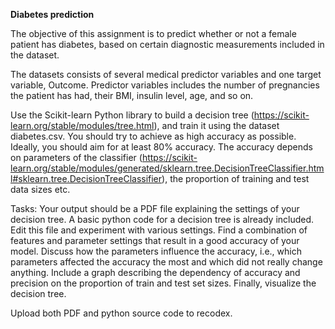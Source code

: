 **Diabetes prediction**

The objective of this assignment is to predict whether or not a female patient has diabetes, based on certain diagnostic measurements included in the dataset.

The datasets consists of several medical predictor variables and one target variable, Outcome. Predictor variables includes the number of pregnancies the patient has had, their BMI, insulin level, age, and so on.

Use the Scikit-learn Python library to build a decision tree (https://scikit-learn.org/stable/modules/tree.html), and train it using the dataset diabetes.csv. You should try to achieve as high accuracy as possible. Ideally, you should aim for at least 80% accuracy. The accuracy depends on parameters of the classifier (https://scikit-learn.org/stable/modules/generated/sklearn.tree.DecisionTreeClassifier.html#sklearn.tree.DecisionTreeClassifier), the proportion of training and test data sizes etc.


Tasks: Your output should be a PDF file explaining the settings of your decision tree. A basic python code for a decision tree is already included. Edit this file and experiment with various settings. Find a combination of features and parameter settings that result in a good accuracy of your model. Discuss how the parameters influence the accuracy, i.e., which parameters affected the accuracy the most and which did not really change anything. Include a graph describing the dependency of accuracy and precision on the proportion of train and test set sizes. Finally, visualize the decision tree.

Upload both PDF and python source code to recodex.


